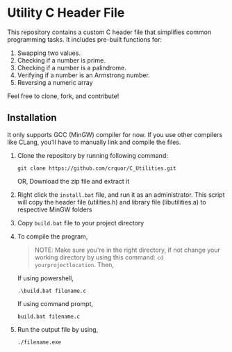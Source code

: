 # Utility C Header File

This repository contains a custom C header file that simplifies common programming tasks. It includes pre-built functions for:

1) Swapping two values.
2) Checking if a number is prime.
3) Checking if a number is a palindrome.
4) Verifying if a number is an Armstrong number.
5) Reversing a numeric array

Feel free to clone, fork, and contribute!

## Installation

It only supports GCC (MinGW) compiler for now. If you use other compilers like CLang, you'll have to manually link and compile the files.

 1) Clone the repository by running following command:

    ```
    git clone https://github.com/crquor/C_Utilities.git
    ```
    OR, Download the zip file and extract it

2) Right click the `install.bat` file, and run it as an administrator. This script will copy the header file (utilities.h) and library file (libutilities.a) to respective MinGW folders

3) Copy `build.bat` file to your project directory

4) To compile the program, 

    > NOTE: Make sure you're in the right directory, if not change your working directory by using this command: `cd yourprojectlocation`. Then, 
    
    If using powershell, 
    ```
    .\build.bat filename.c
    ```
    If using command prompt, 
    ```
    build.bat filename.c
    ```
    
5) Run the output file by using,
    ```
    ./filename.exe
    ```


